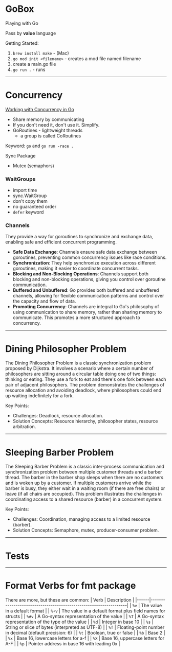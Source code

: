 # GoBox
Playing with Go

Pass by **value** language      

Getting Started:
1. `brew install make` - (Mac)
2. `go mod init <filename>` - creates a mod file named filename
3. create a main.go file
4. `go run .` - runs 

------
# Concurrency
[Working with Concurrency in Go](https://www.udemy.com/course/working-with-concurrency-in-go-golang/)
- Share memory by communicating
- If you don't need it, don't use it. Simplify.
- GoRoutines - lightweight threads
    - a group is called CoRoutines
 
Keyword: `go` and `go run -race .`

Sync Package   
- Mutex (semaphors)

### WaitGroups
  - import time
  - sync.WaitGroup
  - don't copy them
  - no guaranteed order
  - `defer` keyword

### Channels
They provide a way for goroutines to synchronize and exchange data, enabling safe and efficient concurrent programming.

- **Safe Data Exchange**: Channels ensure safe data exchange between goroutines, preventing common concurrency issues like race conditions.
- **Synchronization**: They help synchronize execution across different goroutines, making it easier to coordinate concurrent tasks.
- **Blocking and Non-Blocking Operations**: Channels support both blocking and non-blocking operations, giving you control over goroutine communication.
- **Buffered and Unbuffered**: Go provides both buffered and unbuffered channels, allowing for flexible communication patterns and control over the capacity and flow of data.
- **Promoting Concurrency**: Channels are integral to Go's philosophy of using communication to share memory, rather than sharing memory to communicate. This promotes a more structured approach to concurrency.

----------
# Dining Philosopher Problem
The Dining Philosopher Problem is a classic synchronization problem proposed by Dijkstra. It involves a scenario where a certain number of philosophers are sitting around a circular table doing one of two things: thinking or eating. They use a fork to eat and there's one fork between each pair of adjacent philosophers. The problem demonstrates the challenges of resource allocation and avoiding deadlock, where philosophers could end up waiting indefinitely for a fork.

Key Points:
- Challenges: Deadlock, resource allocation.
- Solution Concepts: Resource hierarchy, philosopher states, resource arbitration.

-----------
# Sleeping Barber Problem
The Sleeping Barber Problem is a classic inter-process communication and synchronization problem between multiple customer threads and a barber thread. The barber in the barber shop sleeps when there are no customers and is woken up by a customer. If multiple customers arrive while the barber is busy, they either wait in a waiting room (if there are free chairs) or leave (if all chairs are occupied). This problem illustrates the challenges in coordinating access to a shared resource (barber) in a concurrent system.

Key Points:
- Challenges: Coordination, managing access to a limited resource (barber).
- Solution Concepts: Semaphore, mutex, producer-consumer problem.

------
# Tests

------
# Format Verbs for fmt package
There are more, but these are common:
| Verb | Description                                                      |
|------|------------------------------------------------------------------|
| `%v`  | The value in a default format                                    |
| `%+v` | The value in a default format plus field names for structs       |
| `%#v` | A Go-syntax representation of the value                          |
| `%T`  | A Go-syntax representation of the type of the value              |
| `%d`  | Integer in base 10                                              |
| `%s`  | String or slice of bytes (interpreted as UTF-8)                 |
| `%f`  | Floating-point number in decimal (default precision: 6)         |
| `%t`  | Boolean, true or false                                          |
| `%b`  | Base 2                                                          |
| `%x`  | Base 16, lowercase letters for a-f                              |
| `%X`  | Base 16, uppercase letters for A-F                              |
| `%p`  | Pointer address in base 16 with leading 0x                      |

